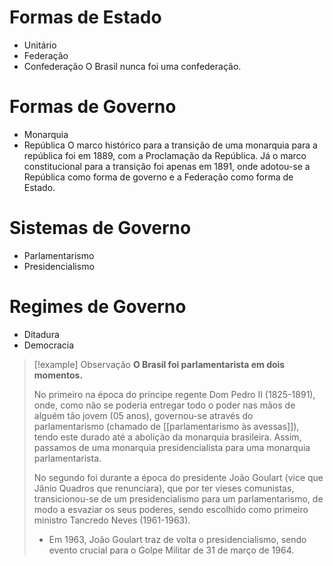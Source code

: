 # Formas de Estado
- Unitário
- Federação
- Confederação
O Brasil nunca foi uma confederação.
# Formas de Governo
- Monarquia
- República
O marco histórico para a transição de uma monarquia para a república foi em 1889, com a Proclamação da República. Já o marco constitucional para a transição foi apenas em 1891, onde adotou-se a República como forma de governo e a Federação como forma de Estado.
# Sistemas de Governo
- Parlamentarismo
- Presidencialismo
# Regimes de Governo
- Ditadura
- Democracia

>[!example] Observação
>**O Brasil foi parlamentarista em dois momentos.** 
>
>No primeiro na época do príncipe regente Dom Pedro II (1825-1891), onde, como não se poderia entregar todo o poder nas mãos de alguém tão jovem (05 anos), governou-se através do parlamentarismo (chamado de [[parlamentarismo às avessas]]), tendo este durado até a abolição da monarquia brasileira. Assim, passamos de uma monarquia presidencialista para uma monarquia parlamentarista.
>
>No segundo foi durante a época do presidente João Goulart (vice que Jânio Quadros que renunciara), que por ter vieses comunistas, transicionou-se de um presidencialismo para um parlamentarismo, de modo a esvaziar os seus poderes, sendo escolhido como primeiro ministro Tancredo Neves (1961-1963).
>- Em 1963, João Goulart traz de volta o presidencialismo, sendo evento crucial para o Golpe Militar de 31 de março de 1964.

